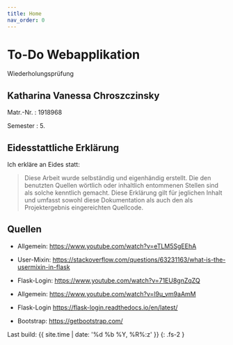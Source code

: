```yaml
---
title: Home
nav_order: 0
---
```


# To-Do Webapplikation 
Wiederholungsprüfung 

## Katharina Vanessa Chroszczinsky

Matr.-Nr.
: 1918968

Semester
: 5.



## Eidesstattliche Erklärung

Ich erkläre an Eides statt:

> Diese Arbeit wurde selbständig und eigenhändig erstellt. Die den benutzten Quellen wörtlich oder inhaltlich entommenen Stellen sind als solche kenntlich gemacht. Diese Erklärung gilt für jeglichen Inhalt und umfasst sowohl diese Dokumentation als auch den als Projektergebnis eingereichten Quellcode.



## Quellen

+ Allgemein: https://www.youtube.com/watch?v=eTLM5SgEEhA

+ User-Mixin: https://stackoverflow.com/questions/63231163/what-is-the-usermixin-in-flask 

+ Flask-Login: https://www.youtube.com/watch?v=71EU8gnZqZQ 

+ Allgemein: https://www.youtube.com/watch?v=l9u_vm9aAmM 

+ Flask-Login https://flask-login.readthedocs.io/en/latest/ 

+ Bootstrap: https://getbootstrap.com/


Last build: {{ site.time | date: '%d %b %Y, %R%:z' }}
{: .fs-2 }